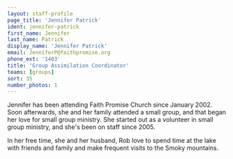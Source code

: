 ```yaml
---
layout: staff-profile
page_title: 'Jennifer Patrick'
ident: jennifer-patrick
first_name: Jennifer
last_name: Patrick
display_name: 'Jennifer Patrick'
email: JenniferP@faithpromise.org
phone_ext: '1403'
title: 'Group Assimilation Coordinator'
teams: [groups]
sort: 35
number_photos: 1
---
```


Jennifer has been attending Faith Promise Church since January 2002. Soon afterwards, she and her family attended a small group, and that began her love for small group ministry. She started out as a volunteer in small group ministry, and she's been on staff since 2005.

In her free time, she and her husband, Rob love to spend time at the lake with friends and family and make frequent visits to the Smoky mountains.